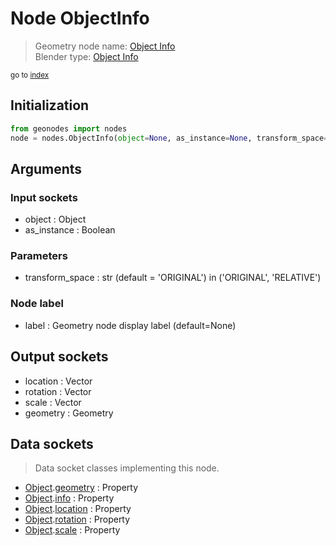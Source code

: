 
# Node ObjectInfo

> Geometry node name: [Object Info](https://docs.blender.org/manual/en/latest/modeling/geometry_nodes/input/object_info.html)<br>
  Blender type: [Object Info](https://docs.blender.org/api/current/bpy.types.GeometryNodeObjectInfo.html)
  
<sub>go to [index](/docs/index.md)</sub>

Initialization
--------------

```python
from geonodes import nodes
node = nodes.ObjectInfo(object=None, as_instance=None, transform_space='ORIGINAL', label=None)
```



## Arguments


### Input sockets

- object : Object
- as_instance : Boolean

### Parameters

- transform_space : str (default = 'ORIGINAL') in ('ORIGINAL', 'RELATIVE')

### Node label

- label : Geometry node display label (default=None)

## Output sockets

- location : Vector
- rotation : Vector
- scale : Vector
- geometry : Geometry

## Data sockets

> Data socket classes implementing this node.
  
  
- [Object](/docs/sockets/Object.md).[geometry](/docs/sockets/Object.md#geometry) : Property
- [Object](/docs/sockets/Object.md).[info](/docs/sockets/Object.md#info) : Property
- [Object](/docs/sockets/Object.md).[location](/docs/sockets/Object.md#location) : Property
- [Object](/docs/sockets/Object.md).[rotation](/docs/sockets/Object.md#rotation) : Property
- [Object](/docs/sockets/Object.md).[scale](/docs/sockets/Object.md#scale) : Property
  
